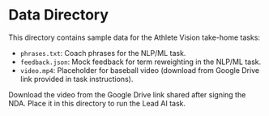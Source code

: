 # Data Directory

This directory contains sample data for the Athlete Vision take-home tasks:
- `phrases.txt`: Coach phrases for the NLP/ML task.
- `feedback.json`: Mock feedback for term reweighting in the NLP/ML task.
- `video.mp4`: Placeholder for baseball video (download from Google Drive link provided in task instructions).

Download the video from the Google Drive link shared after signing the NDA. Place it in this directory to run the Lead AI task.
